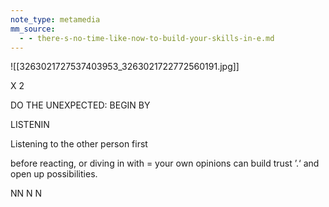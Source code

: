 ```yaml
---
note_type: metamedia
mm_source:
  - - there-s-no-time-like-now-to-build-your-skills-in-e.md
---
```


![[3263021727537403953_3263021722772560191.jpg]]

X
2

DO THE
UNEXPECTED:
BEGIN BY

LISTENIN

Listening to the other person first

before reacting, or diving in with
= your own opinions can build trust
’.‘ and open up possibilities.

NN N N


